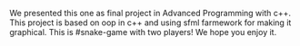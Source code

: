 We presented this one as final project in Advanced Programming with c++.
This project is based on oop in c++ and using sfml farmework for making it graphical.
This is #snake-game with two players!
We hope you enjoy it.
